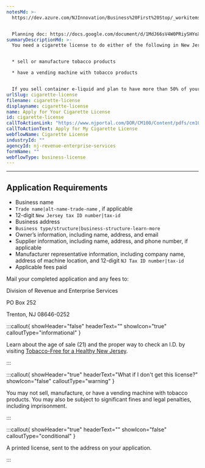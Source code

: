 ```yaml
---
notesMd: >-
  https://dev.azure.com/NJInnovation/Business%20First%20Stop/_workitems/edit/6751


  Planning doc: https://docs.google.com/document/d/1MdJ66sV4W0PRiySHYoXzpE62F43H3YHvMK1wYczHW70/edit?tab=t.0
summaryDescriptionMd: >-
  You need a cigarette license to do either of the following in New Jersey:


  * sell or manufacture tobacco products

  * have a vending machine with tobacco products


  If you sell container e-liquid and plan to have more than 50% of your retail sales come from electronic smoking devices, related accessories, and/or liquid nicotine, you must [apply for a Vapor Business License with the NJ Division of Taxation](https://www.nj.gov/treasury/taxation/pdf/other_forms/tobacco/vb-r.pdf).
urlSlug: cigarette-license
filename: cigarette-license
displayname: cigarette-license
name: Apply for Your Cigarette License
id: cigarette-license
callToActionLink: "https://www.njportal.com/DOR/CM100/Content/pdfs/cm100CigApp.pdf "
callToActionText: Apply for My Cigarette License
webflowName: Cigarette License
industryId: ""
agencyId: nj-revenue-enterprise-services
formName: ""
webflowType: business-license
---
```

- - -

## Application Requirements

* Business name
*  `Trade name|alt-name-trade-name` , if applicable
* 12-digit `New Jersey tax ID number|tax-id` 
* Business address
*  `Business type/structure|business-structure-learn-more` 
* Owner’s information, including name, address, and email
* Supplier information, including name, address, and phone number, if applicable
* Manufacturer representative information, including company name, address of machine location, and 12-digit `NJ Tax ID number|tax-id` 
* Applicable fees paid

Mail your completed application and any fees to: 

Division of Revenue and Enterprise Services

PO Box 252

Trenton, NJ 08646-0252

:::callout{ showHeader="false" headerText="" showIcon="true" calloutType="informational" }

Learn about the age of sale (21) and the proper way to check an I.D. by visiting [Tobacco-Free for a Healthy New Jersey](https://www.tobaccofreenj.com/stomp).

:::

:::callout{ showHeader="true" headerText="What if I don't get this license?" showIcon="false" calloutType="warning" }

You may not sell, manufacture, or have a vending machine with tobacco products. You may also be subject to significant fines and legal penalties, including imprisonment.

:::

:::callout{ showHeader="true" headerText="" showIcon="false" calloutType="conditional" }

A printed license, sent to the address on your application.

:::